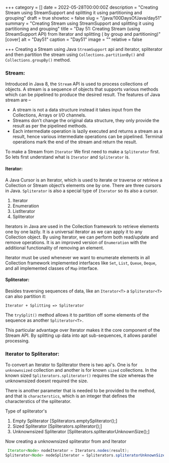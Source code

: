+++
category = []
date = 2022-05-28T00:00:00Z
description = "Creating Stream using StreamSupport and splitting it using partitioning and grouping"
draft = true
showtoc = false
slug = "/java/100DaysOfJava/day51"
summary = "Creating Stream using StreamSupport and splitting it using partitioning and grouping"
title = "Day 51: Creating Stream (using StreamSupport API)  from Iterator and splitting ( by group and partitioning)"
[cover]
alt = "Day51"
caption = "Day51"
image = ""
relative = false

+++
Creating a Stream using Java `StreamSupport` api and iterator, spliterator and then partition the stream using `Collections.partitionBy()` and `Collections.groupBy()` method.

### Stream:

Introduced in Java 8, the `Stream` API is used to process collections of objects. A stream is a sequence of objects that supports various methods which can be pipelined to produce the desired result.
The features of Java stream are –

* A stream is not a data structure instead it takes input from the Collections, Arrays or I/O channels.
* Streams don’t change the original data structure, they only provide the result as per the pipelined methods.
* Each intermediate operation is lazily executed and returns a stream as a result, hence various intermediate operations can be pipelined. Terminal operations mark the end of the stream and return the result.

To make a Stream from `Iterator` We first need to make a `Spliterator` first. So lets first understand what is `Iterator` and `Spliterator` is.

#### Iterator:

A Java Cursor is an Iterator, which is used to iterate or traverse or retrieve a Collection or Stream object’s elements one by one. There are three cursors in Java. `Spliterator` is also a special type of `Iterator` so its also a cursor.

1. Iterator
2. Enumeration
3. ListIterator
4. Spliterator

Iterators in Java are used in the Collection framework to retrieve elements one by one lazily. It is a universal iterator as we can apply it to any Collection object. By using Iterator, we can perform both read/update and remove operations. It is an improved version of `Enumeration` with the additional functionality of removing an element.

Iterator must be used whenever we want to enumerate elements in all Collection framework implemented interfaces like `Set`, `List`, `Queue`, `Deque`, and all implemented classes of `Map` interface.

#### Spliterator:

Besides traversing sequences of data, like an `Iterator<T>` a `Spliterator<T>` can also partition it:

`Iterator + Splitting => Spliterator`

The `trySplit()` method allows it to partition off some elements of the sequence as another `Spliterator<T>.`

This particular advantage over Iterator makes it the core component of the Stream API. By splitting up data into apt sub-sequences, it allows parallel processing.

### Iterator to Spliterator:

To convert an Iterator to Spliterator there is two api's. One is for `unknownsized` collection and another is for known `sized` collections. In the known sized `Spliterators.spliterator()` requires the size whereas the unknownsized doesnt required the size.

There is another parameter that is needed to be provided to the method, and that is `characterstics`, which is an integer that defines the characterstics of the spliterator.

Type of spliterator's

1. Empty Spliterator \[Spliterators.emptySpliterator();\]
2. Sized Spliterator \[Spliterators.spliterator();\]
3. Unknownsized Spliterator \[Spliterators.spliteratorUnknownSize();\]

Now creating a unknownsized spliterator from and Iterator

```java
 Iterator<Node> nodeIterator = Iterators.nodes(result);
Spliterator<Node> nodeSpliterator = Spliterators.spliteratorUnknownSize(nodeIterator,Spliterator.CONCURRENT);
```
